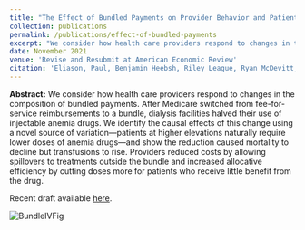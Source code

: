 ```yaml
---
title: "The Effect of Bundled Payments on Provider Behavior and Patient Outcomes: Evidence from the Dialysis Industry"
collection: publications
permalink: /publications/effect-of-bundled-payments
excerpt: "We consider how health care providers respond to changes in the composition of bundled payments. After Medicare switched from fee-for-service reimbursements to a bundle, dialysis facilities halved their use of injectable anemia drugs. We identify the causal effects of this change using a novel source of variation—patients at higher elevations naturally require lower doses of anemia drugs—and show the reduction caused mortality to decline but transfusions to rise. Providers reduced costs by allowing spillovers to treatments outside the bundle and increased allocative efficiency by cutting doses more for patients who receive little benefit from the drug."
date: November 2021
venue: 'Revise and Resubmit at American Economic Review'
citation: 'Eliason, Paul, Benjamin Heebsh, Riley League, Ryan McDevitt, and James Roberts. (2021). &quot;The Effect of Bundled Payments on Provider Behavior and Patient Outcomes: Evidence from the Dialysis Industry.&quot; Working Paper.'
---
```


**Abstract:** We consider how health care providers respond to changes in the composition of bundled payments. After Medicare switched from fee-for-service reimbursements to a bundle, dialysis facilities halved their use of injectable anemia drugs. We identify the causal effects of this change using a novel source of variation—patients at higher elevations naturally require lower doses of anemia drugs—and show the reduction caused mortality to decline but transfusions to rise. Providers reduced costs by allowing spillovers to treatments outside the bundle and increased allocative efficiency by cutting doses more for patients who receive little benefit from the drug.

Recent draft available [here](https://rileyleague.github.io/files/bundledpayments.pdf).

![BundleIVFig](https://rileyleague.github.io/images/wholestory_fig.png)
